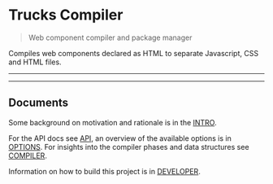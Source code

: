# Trucks Compiler

> Web component compiler and package manager

Compiles web components declared as HTML to separate Javascript, CSS and HTML files.

<? @include {=readme} install.md ?>

***
<!-- @toc -->
***

<? @include {=readme}
      usage.md 
      plugins.md ?>

## Documents

Some background on motivation and rationale is in the [INTRO](/packages/trucks-compiler/doc/INTRO.md).

For the API docs see [API](/doc/API.md), an overview of the available options is in [OPTIONS](/packages/trucks-compiler/doc/OPTIONS.md). For insights into the compiler phases and data structures see [COMPILER](/packages/trucks-compiler/doc/COMPILER.md).

Information on how to build this project is in [DEVELOPER](/packages/trucks-compiler/doc/DEVELOPER.md).

<? @include {=readme}
      license.md
      links.md ?>
